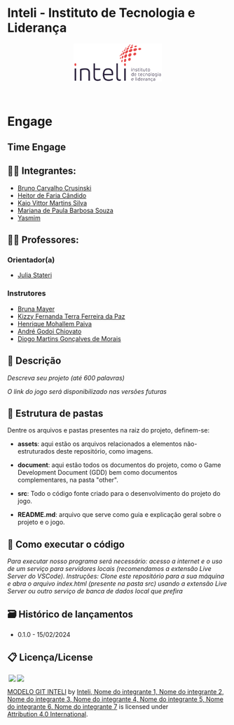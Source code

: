 # Inteli - Instituto de Tecnologia e Liderança 

<p align="center">
<a href= "https://www.inteli.edu.br/"><img src="assets/institucionais - inteli/inteli.png" alt="Inteli - Instituto de Tecnologia e Liderança" border="0" width=40% height=40%></a>
</p>

<br>

# Engage

## Time Engage

## 👨‍🎓 Integrantes: 
- <a href="https://www.linkedin.com/in/victorbarq/">Bruno Carvalho Crusinski</a>
- <a href="https://www.linkedin.com/in/victorbarq/">Heitor de Faria Cândido</a>
- <a href="https://www.linkedin.com/in/victorbarq/">Kaio Vittor Martins Silva</a> 
- <a href="https://www.linkedin.com/in/victorbarq/">Mariana de Paula Barbosa Souza</a> 
- <a href="https://www.linkedin.com/in/victorbarq/">Yasmim</a>

## 👩‍🏫 Professores:
### Orientador(a) 
- <a href="https://www.linkedin.com/in/victorbarq/">Julia Stateri</a>
### Instrutores
- <a href="https://www.linkedin.com/in/victorbarq/">Bruna Mayer</a>
- <a href="https://www.linkedin.com/in/victorbarq/">Kizzy Fernanda Terra Ferreira da Paz</a> 
- <a href="https://www.linkedin.com/in/victorbarq/">Henrique Mohallem Paiva</a>
- <a href="https://www.linkedin.com/in/victorbarq/">André Godoi Chiovato</a> 
- <a href="https://www.linkedin.com/in/victorbarq/">Diogo Martins Gonçalves de Morais</a>

## 📜 Descrição

*Descreva seu projeto (até 600 palavras)*

*O link do jogo será disponibilizado nas versões futuras*


## 📁 Estrutura de pastas

Dentre os arquivos e pastas presentes na raiz do projeto, definem-se:

- <b>assets</b>: aqui estão os arquivos relacionados a elementos não-estruturados deste repositório, como imagens.

- <b>document</b>: aqui estão todos os documentos do projeto, como o Game Development Document (GDD) bem como documentos complementares, na pasta "other".

- <b>src</b>: Todo o código fonte criado para o desenvolvimento do projeto do jogo.

- <b>README.md</b>: arquivo que serve como guia e explicação geral sobre o projeto e o jogo.

## 🔧 Como executar o código

*Para executar nosso programa será necessário: acesso a internet e o uso de um serviço para servidores locais (recomendamos a extensão Live Server do VSCode).
Instruções: Clone este repositório para a sua máquina e abra o arquivo index.html (presente na pasta src) usando a extensão Live Server ou outro serviço de banca de dados local que prefira*


## 🗃 Histórico de lançamentos

* 0.1.0 - 15/02/2024

## 📋 Licença/License

<img style="height:22px!important;margin-left:3px;vertical-align:text-bottom;" src="https://mirrors.creativecommons.org/presskit/icons/cc.svg?ref=chooser-v1"><img style="height:22px!important;margin-left:3px;vertical-align:text-bottom;" src="https://mirrors.creativecommons.org/presskit/icons/by.svg?ref=chooser-v1"><p xmlns:cc="http://creativecommons.org/ns#" xmlns:dct="http://purl.org/dc/terms/"><a property="dct:title" rel="cc:attributionURL" href="https://github.com/Intelihub/Template_M1">MODELO GIT INTELI</a> by <a rel="cc:attributionURL dct:creator" property="cc:attributionName" href="https://github.com/Intelihub/Template_M1">Inteli, Nome do integrante 1, Nome do integrante 2, Nome do integrante 3, Nome do integrante 4, Nome do integrante 5, Nome do integrante 6, Nome do integrante 7</a> is licensed under <a href="http://creativecommons.org/licenses/by/4.0/?ref=chooser-v1" target="_blank" rel="license noopener noreferrer" style="display:inline-block;">Attribution 4.0 International</a>.</p>


